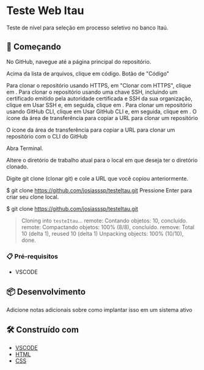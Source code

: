 # Teste Web Itau

Teste de nível para seleção em processo seletivo no banco Itaú.

## 🚀 Começando

No GitHub, navegue até a página principal do repositório.

Acima da lista de arquivos, clique em  código.
Botão de "Código"

Para clonar o repositório usando HTTPS, em "Clonar com HTTPS", clique em . Para clonar o repositório usando uma chave SSH, incluindo um certificado emitido pela autoridade certificada e SSH da sua organização, clique em Usar SSH e, em seguida, clique em . Para clonar um repositório usando GitHub CLI, clique em Usar GitHub CLI e, em seguida, clique em .
O ícone da área de transferência para copiar a URL para clonar um repositório

O ícone da área de transferência para copiar a URL para clonar um repositório com o CLI do GitHub

Abra Terminal.

Altere o diretório de trabalho atual para o local em que deseja ter o diretório clonado.

Digite git clone (clonar git) e cole a URL que você copiou anteriormente.

$ git clone https://github.com/josiasssp/testeItau.git
Pressione Enter para criar seu clone local.

$ git clone https://github.com/josiasssp/testeItau.git
> Cloning into `testeItau`...
> remote: Contando objetos: 10, concluído.
> remote: Compactando objetos: 100% (8/8), concluído.
> remove: Total 10 (delta 1), reused 10 (delta 1)
> Unpacking objects: 100% (10/10), done.

### 📋 Pré-requisitos

* VSCODE 


## 📦 Desenvolvimento

Adicione notas adicionais sobre como implantar isso em um sistema ativo

## 🛠️ Construído com



* [VSCODE](https://code.visualstudio.com/)
* [HTML](https://developer.mozilla.org/pt-BR/docs/Web/HTML)
* [CSS](https://developer.mozilla.org/pt-BR/docs/Web/CSS)
